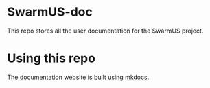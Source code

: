 # SwarmUS-doc

This repo stores all the user documentation for the SwarmUS project.

# Using this repo

The documentation website is built using [mkdocs](https://www.mkdocs.org/). 